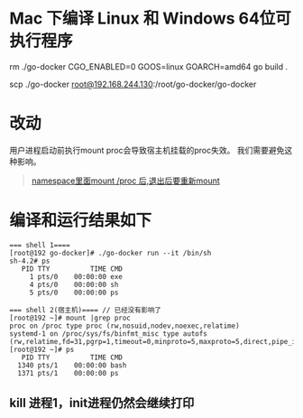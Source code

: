 # Mac 下编译 Linux 和 Windows 64位可执行程序

rm ./go-docker
CGO_ENABLED=0 GOOS=linux GOARCH=amd64 go build .

scp ./go-docker root@192.168.244.130:/root/go-docker/go-docker


# 改动
用户进程启动前执行mount proc会导致宿主机挂载的proc失效。
我们需要避免这种影响。

> [namespace里面mount /proc 后,退出后要重新mount](https://blog.csdn.net/qq_27068845/article/details/90705925)

# 编译和运行结果如下
```
=== shell 1====
[root@192 go-docker]# ./go-docker run --it /bin/sh
sh-4.2# ps
   PID TTY          TIME CMD
     1 pts/0    00:00:00 exe
     4 pts/0    00:00:00 sh
     5 pts/0    00:00:00 ps
     
=== shell 2(宿主机)==== // 已经没有影响了
[root@192 ~]# mount |grep proc
proc on /proc type proc (rw,nosuid,nodev,noexec,relatime)
systemd-1 on /proc/sys/fs/binfmt_misc type autofs (rw,relatime,fd=31,pgrp=1,timeout=0,minproto=5,maxproto=5,direct,pipe_ino=13811)
[root@192 ~]# ps
   PID TTY          TIME CMD
  1340 pts/1    00:00:00 bash
  1371 pts/1    00:00:00 ps
```

## kill 进程1，init进程仍然会继续打印


